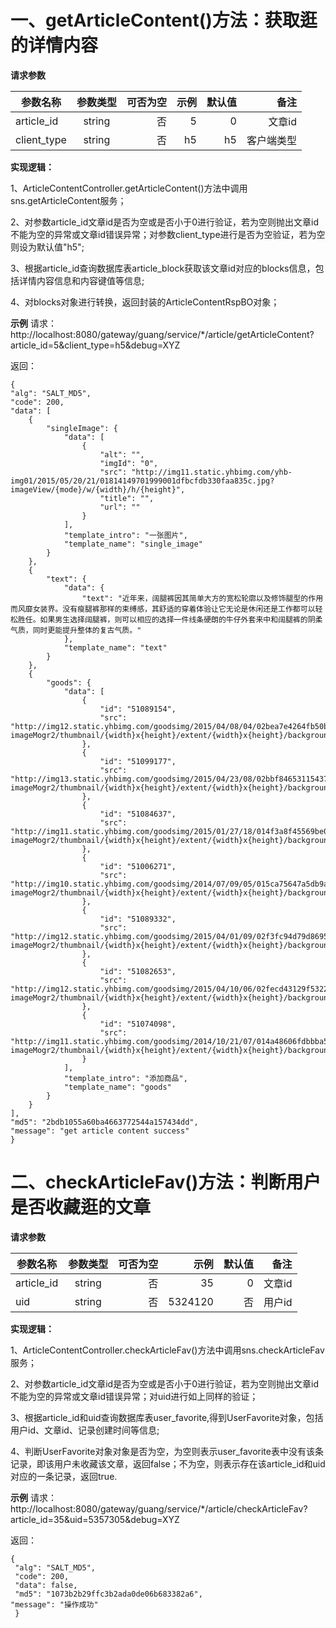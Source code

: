 # 一、getArticleContent()方法：获取逛的详情内容 #

**请求参数**

| 参数名称 | 参数类型 | 可否为空 |示例  |默认值 |备注  |
| ---------|:--------:| --------:|-----:|------:|-----:|
|article_id|string    | 否       |5     |0      |文章id|
|client_type|string   | 否       |h5    |h5     |客户端类型|

**实现逻辑：**

1、ArticleContentController.getArticleContent()方法中调用sns.getArticleContent服务；

2、对参数article\_id文章id是否为空或是否小于0进行验证，若为空则抛出文章id不能为空的异常或文章id错误异常；对参数client\_type进行是否为空验证，若为空则设为默认值"h5";

3、根据article\_id查询数据库表article\_block获取该文章id对应的blocks信息，包括详情内容信息和内容键值等信息;

4、对blocks对象进行转换，返回封装的ArticleContentRspBO对象；

**示例**
请求：http://localhost:8080/gateway/guang/service/*/article/getArticleContent?article_id=5&client_type=h5&debug=XYZ

返回：

    {
    "alg": "SALT_MD5",
    "code": 200,
    "data": [
        {
            "singleImage": {
                "data": [
                    {
                        "alt": "",
                        "imgId": "0",
                        "src": "http://img11.static.yhbimg.com/yhb-img01/2015/05/20/21/01814149701999001dfbcfdb330faa835c.jpg?imageView/{mode}/w/{width}/h/{height}",
                        "title": "",
                        "url": ""
                    }
                ],
                "template_intro": "一张图片",
                "template_name": "single_image"
            }
        },
        {
            "text": {
                "data": {
                    "text": "近年来，阔腿裤因其简单大方的宽松轮廓以及修饰腿型的作用而风靡女装界。没有瘦腿裤那样的束缚感，其舒适的穿着体验让它无论是休闲还是工作都可以轻松胜任。如果男生选择阔腿裤，则可以相应的选择一件线条硬朗的牛仔外套来中和阔腿裤的阴柔气质，同时更能提升整体的复古气质。"
                },
                "template_name": "text"
            }
        },
        {
            "goods": {
                "data": [
                    {
                        "id": "51089154",
                        "src": "http://img12.static.yhbimg.com/goodsimg/2015/04/08/04/02bea7e4264fb50b359d58b42d4a697d9c.jpg?imageMogr2/thumbnail/{width}x{height}/extent/{width}x{height}/background/d2hpdGU=/position/center/quality/90"
                    },
                    {
                        "id": "51099177",
                        "src": "http://img13.static.yhbimg.com/goodsimg/2015/04/23/08/02bbf846531154372380001c16ce7e02ed.jpg?imageMogr2/thumbnail/{width}x{height}/extent/{width}x{height}/background/d2hpdGU=/position/center/quality/90"
                    },
                    {
                        "id": "51084637",
                        "src": "http://img11.static.yhbimg.com/goodsimg/2015/01/27/18/014f3a8f45569be08e96d1cff644bcf0bf.jpg?imageMogr2/thumbnail/{width}x{height}/extent/{width}x{height}/background/d2hpdGU=/position/center/quality/90"
                    },
                    {
                        "id": "51006271",
                        "src": "http://img10.static.yhbimg.com/goodsimg/2014/07/09/05/015ca75647a5db9a58bae538a1212b0009.jpg?imageMogr2/thumbnail/{width}x{height}/extent/{width}x{height}/background/d2hpdGU=/position/center/quality/90"
                    },
                    {
                        "id": "51089332",
                        "src": "http://img12.static.yhbimg.com/goodsimg/2015/04/01/09/02f3fc94d79d86957d1ae3c43bf560c83a.jpg?imageMogr2/thumbnail/{width}x{height}/extent/{width}x{height}/background/d2hpdGU=/position/center/quality/90"
                    },
                    {
                        "id": "51082653",
                        "src": "http://img12.static.yhbimg.com/goodsimg/2015/04/10/06/02fecd43129f5322c4df29a723d62ed0af.jpg?imageMogr2/thumbnail/{width}x{height}/extent/{width}x{height}/background/d2hpdGU=/position/center/quality/90"
                    },
                    {
                        "id": "51074098",
                        "src": "http://img11.static.yhbimg.com/goodsimg/2014/10/21/07/014a48606fdbbba5c834ccfdd1ef833e98.jpg?imageMogr2/thumbnail/{width}x{height}/extent/{width}x{height}/background/d2hpdGU=/position/center/quality/90"
                    }
                ],
                "template_intro": "添加商品",
                "template_name": "goods"
            }
        }
    ],
    "md5": "2bdb1055a60ba4663772544a157434dd",
    "message": "get article content success"
    }


# 二、checkArticleFav()方法：判断用户是否收藏逛的文章 #

**请求参数**

| 参数名称 | 参数类型 | 可否为空 |示例  |默认值 |备注  |
| ---------|:--------:| --------:|-----:|------:|-----:|
|article_id|string    | 否       |35    |0      |文章id|
|uid       |string   | 否       |5324120|否    |用户id|
  
**实现逻辑：**

1、ArticleContentController.checkArticleFav()方法中调用sns.checkArticleFav服务；

2、对参数article\_id文章id是否为空或是否小于0进行验证，若为空则抛出文章id不能为空的异常或文章id错误异常；对uid进行如上同样的验证；

3、根据article\_id和uid查询数据库表user\_favorite,得到UserFavorite对象，包括用户id、文章id、记录创建时间等信息;

4、判断UserFavorite对象对象是否为空，为空则表示user\_favorite表中没有该条记录，即该用户未收藏该文章，返回false；不为空，则表示存在该article\_id和uid对应的一条记录，返回true.

**示例**
请求： http://localhost:8080/gateway/guang/service/*/article/checkArticleFav?article_id=35&uid=5357305&debug=XYZ

返回：
   
    {
     "alg": "SALT_MD5",
     "code": 200,
     "data": false,
     "md5": "1073b2b29ffc3b2ada0de06b683382a6",
    "message": "操作成功"
     }
